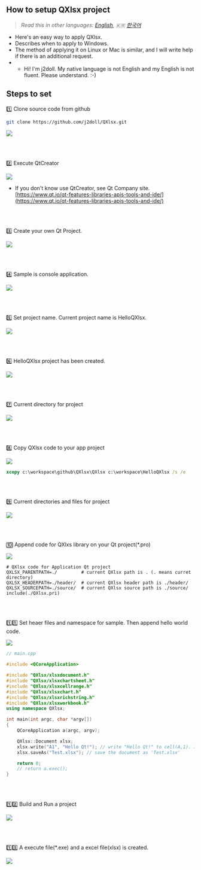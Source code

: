 
## How to setup QXlsx project

> *Read this in other languages: [English](HowToSetProject.md), :kr: [한국어](HowToSetProject.ko.md)*

- Here's an easy way to apply QXlsx.
- Describes when to apply to Windows.
- The method of applying it on Linux or Mac is similar, and I will write help if there is an additional request.
- * Hi! I'm j2doll. My native language is not English and my English is not fluent. Please understand. :-)

## Steps to set

:one: Clone source code from github

```sh
git clone https://github.com/j2doll/QXlsx.git
```

![](markdown.data/01.jpg)

<br /><br />

:two: Execute QtCreator

![](markdown.data/02.jpg)

* If you don't know use QtCreator, see Qt Company site. [https://www.qt.io/qt-features-libraries-apis-tools-and-ide/](https://www.qt.io/qt-features-libraries-apis-tools-and-ide/)

<br /><br />

:three: Create your own Qt Project.

![](markdown.data/03.jpg)

<br /><br />

:four: Sample is console application.

![](markdown.data/04.jpg)

<br /><br />

:five: Set project name. Current project name is HelloQXlsx.  

![](markdown.data/05.jpg)

<br /><br />

:six: HelloQXlsx project has been created.

![](markdown.data/06.jpg)

<br /><br />

:seven: Current directory for project

![](markdown.data/07.jpg)

<br /><br />

:eight: Copy QXlsx code to your app project  

![](markdown.data/08.jpg)

```cmd
xcopy c:\workspace\github\QXlsx\QXlsx c:\workspace\HelloQXlsx /s /e
```

<br /><br />

:nine: Current directories and files for project

![](markdown.data/09.jpg)

<br /><br />

:keycap_ten: Append code for QXlxs library on your Qt project(*.pro)

![](markdown.data/10.jpg)

```qmake
# QXlsx code for Application Qt project
QXLSX_PARENTPATH=./         # current QXlsx path is . (. means curret directory)
QXLSX_HEADERPATH=./header/  # current QXlsx header path is ./header/
QXLSX_SOURCEPATH=./source/  # current QXlsx source path is ./source/
include(./QXlsx.pri)
```

<br /><br />

:one::one: Set heaer files and namespace for sample. Then append hello world code.

![](markdown.data/11.jpg)

```cpp
// main.cpp

#include <QCoreApplication>

#include "QXlsx/xlsxdocument.h"
#include "QXlsx/xlsxchartsheet.h"
#include "QXlsx/xlsxcellrange.h"
#include "QXlsx/xlsxchart.h"
#include "QXlsx/xlsxrichstring.h"
#include "QXlsx/xlsxworkbook.h"
using namespace QXlsx;

int main(int argc, char *argv[])
{
    QCoreApplication a(argc, argv);

    QXlsx::Document xlsx;
    xlsx.write("A1", "Hello Qt!"); // write "Hello Qt!" to cell(A,1). it's shared string.
    xlsx.saveAs("Test.xlsx"); // save the document as 'Test.xlsx'

    return 0;
    // return a.exec();
}
```

<br /><br />

:one::two: Build and Run a project

![](markdown.data/12.jpg)

<br /><br />

:one::three: A execute file(*.exe) and a excel file(xlsx) is created.

![](markdown.data/13.jpg)

<br /><br />



